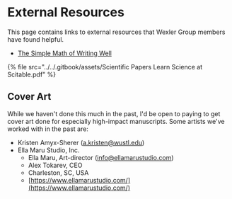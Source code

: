# External Resources

This page contains links to external resources that Wexler Group members have found helpful.

* [The Simple Math of Writing Well](https://pressbooks.pub/writing21stcentury/)

{% file src="../../.gitbook/assets/Scientific Papers  Learn Science at Scitable.pdf" %}

## Cover Art

While we haven't done this much in the past, I'd be open to paying to get cover art done for especially high-impact manuscripts. Some artists we've worked with in the past are:

* Kristen Amyx-Sherer (a.kristen@wustl.edu)
* Ella Maru Studio, Inc.
  * Ella Maru, Art-director (info@ellamarustudio.com)
  * Alex Tokarev, CEO
  * Charleston, SC, USA
  * [https://www.ellamarustudio.com/](https://www.ellamarustudio.com/)
